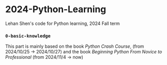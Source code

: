 # 2024-Python-Learning
Lehan Shen's code for Python learning, 2024 Fall term

### `0-basic-knowledge`
This part is mainly based on the book _Python Crash Course_, (from 2024/10/25 -> 2024/10/27) and the book _Beginning Python From Novice to Professional_ (from 2024/11/4 -> now)